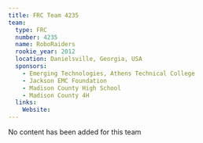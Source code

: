 ```yaml
---
title: FRC Team 4235
team:
  type: FRC
  number: 4235
  name: RoboRaiders
  rookie_year: 2012
  location: Danielsville, Georgia, USA
  sponsors:
    - Emerging Technologies, Athens Technical College
    - Jackson EMC Foundation
    - Madison County High School
    - Madison County 4H
  links:
    Website: 
---
```

No content has been added for this team